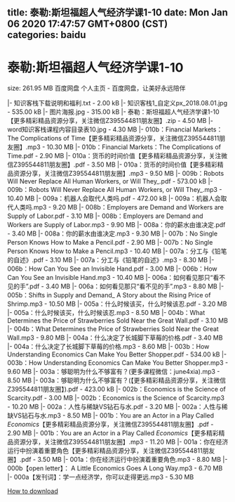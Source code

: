 
title: 泰勒:斯坦福超人气经济学课1-10
date: Mon Jan 06 2020 17:47:57 GMT+0800 (CST)    
categories: baidu
---

# 泰勒:斯坦福超人气经济学课1-10
size: 261.95 MB
 百度网盘 个人主页 - 百度网盘，让美好永远陪伴
 
|- 知识客栈下载说明和福利.txt - 2.00 kB
|- 知识客栈1_自定义px_2018.08.01.jpg - 535.00 kB
|- 图片海报.jpg - 315.00 kB
|- 泰勒：斯坦福超人气经济学课1-10【更多精彩精品资源分享，关注微信Z395544811朋友圈】.zip - 4.50 MB
|- word知识客栈课程内容目录表10.jpg - 4.30 MB
|- 010b：Financial Markets：The Complications of Time【更多精彩精品资源分享，关注微信Z395544811朋友圈】.mp3 - 10.30 MB
|- 010b：Financial Markets：The Complications of Time.pdf - 2.90 MB
|- 010a：货币的时间价值【更多精彩精品资源分享，关注微信Z395544811朋友圈】.pdf - 3.50 MB
|- 010a：货币的时间价值【更多精彩精品资源分享，关注微信Z395544811朋友圈】.mp3 - 9.50 MB
|- 009b：Robots Will Never Replace All Human Workers, or Will They_.pdf - 573.00 kB
|- 009b：Robots Will Never Replace All Human Workers, or Will They_.mp3 - 10.40 MB
|- 009a：机器人会取代人类吗.pdf - 472.00 kB
|- 009a：机器人会取代人类吗.mp3 - 9.20 MB
|- 008b：Employers are Demand and Workers are Supply of Labor.pdf - 3.10 MB
|- 008b：Employers are Demand and Workers are Supply of Labor.mp3 - 9.90 MB
|- 008a：你的薪水由谁决定.pdf - 3.40 MB
|- 008a：你的薪水由谁决定.mp3 - 9.30 MB
|- 007b：No Single Person Knows How to Make a Pencil.pdf - 2.90 MB
|- 007b：No Single Person Knows How to Make a Pencil.mp3 - 10.40 MB
|- 007a：分工与《铅笔的自述》.pdf - 3.10 MB
|- 007a：分工与《铅笔的自述》.mp3 - 8.30 MB
|- 006b：How Can You See an Invisible Hand.pdf - 3.00 MB
|- 006b：How Can You See an Invisible Hand.mp3 - 10.40 MB
|- 006a：如何看见那只“看不见的手”.pdf - 3.40 MB
|- 006a：如何看见那只“看不见的手”.mp3 - 8.80 MB
|- 005b：Shifts in Supply and Demand_ A Story about the Rising Price of Shrimp.mp3 - 10.50 MB
|- 005a：什么时候该买，什么时候该忍.pdf - 3.20 MB
|- 005a：什么时候该买，什么时候该忍.mp3 - 8.50 MB
|- 004b：What Determines the Price of Strawberries Sold Near the Great Wall.pdf - 3.10 MB
|- 004b：What Determines the Price of Strawberries Sold Near the Great Wall.mp3 - 9.80 MB
|- 004a：什么决定了长城脚下草莓的价格.pdf - 3.40 MB
|- 004a：什么决定了长城脚下草莓的价格.mp3 - 8.60 MB
|- 003b：How Understanding Economics Can Make You Better Shopper.pdf - 534.00 kB
|- 003b：How Understanding Economics Can Make You Better Shopper.mp3 - 9.60 MB
|- 003a：够聪明为什么不够富有？(更多课程微信：june4xia).mp3 - 8.50 MB
|- 003a：够聪明为什么不够富有？(【更多精彩精品资源分享，关注微信Z395544811朋友圈】).pdf - 423.00 kB
|- 002b：Economics is the Science of Scarcity.pdf - 3.00 MB
|- 002b：Economics is the Science of Scarcity.mp3 - 10.20 MB
|- 002a：人性与稀缺VS钻石与水.pdf - 3.20 MB
|- 002a：人性与稀缺VS钻石与水.mp3 - 8.50 MB
|- 001b：You are an Actor in a Play Called _Economics_【更多精彩精品资源分享，关注微信Z395544811朋友圈】.pdf - 2.90 MB
|- 001b：You are an Actor in a Play Called _Economics_【更多精彩精品资源分享，关注微信Z395544811朋友圈】.mp3 - 11.20 MB
|- 001a：你在经济运行中扮演着重要角色【更多精彩精品资源分享，关注微信Z395544811朋友圈】.pdf - 3.50 MB
|- 001a：你在经济运行中扮演着重要角色.mp3 - 8.80 MB
|- 000b【open letter】： A Little Economics Goes A Long Way.mp3 - 6.70 MB
|- 000a【发刊词】：学一点经济学，你可以走得更远.mp3 - 5.30 MB

[How to download](https://bpcam.bemobtrk.com/go/2ceec3aa-1ca2-46d6-b9ff-aaa5c184517c?jno=4692)